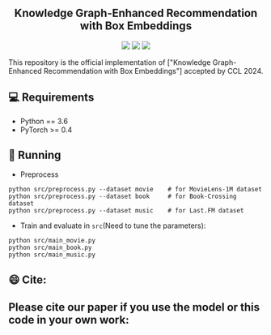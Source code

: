 <h2 align="center">
Knowledge Graph-Enhanced Recommendation with Box Embeddings
</h2>

<p align="center">
    <img src="https://img.shields.io/badge/version-1.0.1-blue">
    <img src="https://img.shields.io/badge/PyTorch-%23EE4C2C.svg?e&logo=PyTorch&logoColor=white">
    <a href="http://cips-cl.org/static/CCL2024/index.html"><img src="https://img.shields.io/badge/CCL-2024-%23bd9f65?labelColor=%2377BBDD&color=3388bb"></a>
</p>

This repository is the official implementation of ["Knowledge Graph-Enhanced Recommendation with Box Embeddings"] accepted by CCL 2024.
## 💻 Requirements
- Python == 3.6
- PyTorch >= 0.4

## 🚀 Running
- Preprocess

```
python src/preprocess.py --dataset movie    # for MovieLens-1M dataset
python src/preprocess.py --dataset book     # for Book-Crossing dataset    
python src/preprocess.py --dataset music    # for Last.FM dataset  
```
- Train and evaluate in `src`(Need to tune the parameters):


```
python src/main_movie.py
python src/main_book.py
python src/main_music.py
```
## 😄 Cite:
## Please cite our paper if you use the model or this code in your own work:
